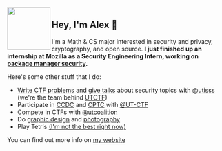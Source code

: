 <img width=100px align="left" src="https://www.cs.utexas.edu/~abellon/images/personal_logo.png">

## Hey, I'm Alex :wave:

I'm a Math & CS major interested in security and privacy, cryptography, and open source. **I just finished up an internship at Mozilla as a Security Engineering Intern, working on [package manager security](https://github.com/mozilla-services/dependency-observatory).**

Here's some other stuff that I do:

- [Write CTF problems](https://github.com/alex-bellon/ctf-challenges) and [give talks](https://github.com/alex-bellon/talks) about security topics with [@utisss](https://github.com/utisss) (we're the team behind [UTCTF](https://github.com/utisss/UTCTF-20))
- Participate in [CCDC](https://www.nationalccdc.org/) and [CPTC](https://www.nationalcptc.org/) with [@UT-CTF](https://github.com/UT-CTF)
- Compete in CTFs with [@utcoalition](https://github.com/utcoalition)
- Do [graphic design](https://alex-bellon.com/art) and [photography](https://alex-bellon.com/photography)
- Play Tetris [(I'm not the best right now)](https://tetrio.team2xh.net/?p=balex)

You can find out more info on [my website](https://alex-bellon.com)
